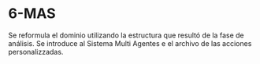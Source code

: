 # 6-MAS
Se reformula el dominio utilizando la estructura que resultó de la fase de análisis.
Se introduce al Sistema Multi Agentes e el archivo de las acciones personalizzadas.
